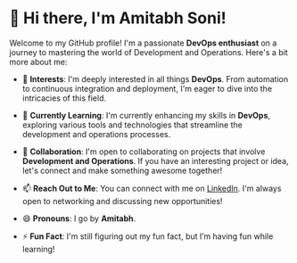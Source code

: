 # 👋 Hi there, I'm Amitabh Soni!

Welcome to my GitHub profile! I'm a passionate **DevOps enthusiast** on a journey to mastering the world of Development and Operations. Here's a bit more about me:

- 👀 **Interests**: I'm deeply interested in all things **DevOps**. From automation to continuous integration and deployment, I'm eager to dive into the intricacies of this field.
  
- 🌱 **Currently Learning**: I'm currently enhancing my skills in **DevOps**, exploring various tools and technologies that streamline the development and operations processes.

- 💞️ **Collaboration**: I'm open to collaborating on projects that involve **Development and Operations**. If you have an interesting project or idea, let's connect and make something awesome together!

- 📫 **Reach Out to Me**: You can connect with me on [LinkedIn](https://www.linkedin.com/in/amitabh-soni-9a796b2a2). I'm always open to networking and discussing new opportunities!

- 😄 **Pronouns**: I go by **Amitabh**.

- ⚡ **Fun Fact**: I'm still figuring out my fun fact, but I’m having fun while learning!


<!---
Amitabh-DevOps/Amitabh-DevOps is a ✨ special ✨ repository because its `README.md` (this file) appears on your GitHub profile.
You can click the Preview link to take a look at your changes.
--->
